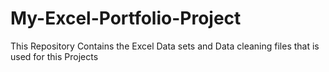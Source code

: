 # My-Excel-Portfolio-Project
This Repository Contains the Excel Data sets and Data cleaning files that is used for this Projects
